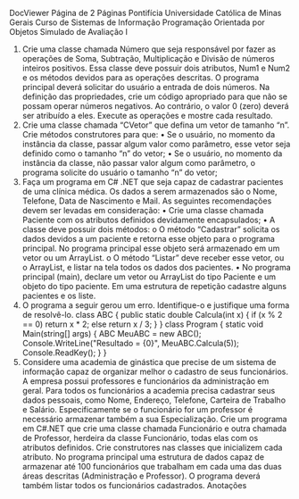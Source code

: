 
DocViewer
Página
de 2
Páginas
Pontifícia Universidade Católica de Minas Gerais
Curso de Sistemas de Informação
Programação Orientada por Objetos
Simulado de Avaliação I
1. Crie uma classe chamada Número que seja responsável por fazer as operações de Soma, Subtração,
Multiplicação e Divisão de números inteiros positivos. Essa classe deve possuir dois atributos, Num1 e Num2 e os
métodos devidos para as operações descritas.
O programa principal deverá solicitar do usuário a entrada de dois números. Na definição das propriedades, crie
um código apropriado para que não se possam operar números negativos. Ao contrário, o valor 0 (zero) deverá
ser atribuído a eles.
Execute as operações e mostre cada resultado.
2. Crie uma classe chamada “CVetor” que defina um vetor de tamanho “n”. Crie métodos construtores para que:
• Se o usuário, no momento da instância da classe, passar algum valor como parâmetro, esse vetor
seja definido como o tamanho “n” do vetor;
• Se o usuário, no momento da instância da classe, não passar valor algum como parâmetro, o
programa solicite do usuário o tamanho “n” do vetor;
3. Faça um programa em C# .NET que seja capaz de cadastrar pacientes de uma clínica médica. Os dados a serem
armazenados são o Nome, Telefone, Data de Nascimento e Mail. As seguintes recomendações devem ser levadas
em consideração:
• Crie uma classe chamada Paciente com os atributos definidos devidamente encapsulados;
• A classe deve possuir dois métodos:
o O método “Cadastrar” solicita os dados devidos a um paciente e retorna esse objeto para o
programa principal. No programa principal esse objeto será armazenado em um vetor ou
um ArrayList.
o O método “Listar” deve receber esse vetor, ou o ArrayList, e listar na tela todos os dados
dos pacientes.
• No programa principal (main), declare um vetor ou ArrayList do tipo Paciente e um objeto do tipo
paciente. Em uma estrutura de repetição cadastre alguns pacientes e os liste.
4. O programa a seguir gerou um erro. Identifique-o e justifique uma forma de resolvê-lo.
class ABC
{
public static double Calcula(int x)
{
if (x % 2 == 0)
return x * 2;
else
return x / 3;
}
}
class Program
{
static void Main(string[] args)
{
ABC MeuABC = new ABC();
Console.WriteLine("Resultado = {0}", MeuABC.Calcula(5));
Console.ReadKey();
}
}
5. Considere uma academia de ginástica que precise de um sistema de informação capaz de organizar melhor o
cadastro de seus funcionários. A empresa possui professores e funcionários da administração em geral.
Para todos os funcionários a academia precisa cadastrar seus dados pessoais, como Nome, Endereço, Telefone,
Carteira de Trabalho e Salário. Especificamente se o funcionário for um professor é necessário armazenar
também a sua Especialização.
Crie um programa em C#.NET que crie uma classe chamada Funcionário e outra chamada de Professor, herdeira
da classe Funcionário, todas elas com os atributos definidos. Crie construtores nas classes que inicializem cada
atributo.
No programa principal uma estrutura de dados capaz de armazenar até 100 funcionários que trabalham em cada
uma das duas áreas descritas (Administração e Professor). O programa deverá também listar todos os
funcionários cadastrados.
Anotações
